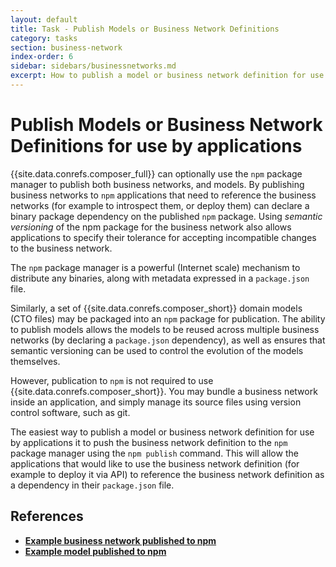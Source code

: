 ```yaml
---
layout: default
title: Task - Publish Models or Business Network Definitions
category: tasks
section: business-network
index-order: 6
sidebar: sidebars/businessnetworks.md
excerpt: How to publish a model or business network definition for use by applications
---
```


# Publish Models or Business Network Definitions for use by applications


{{site.data.conrefs.composer_full}} can optionally use the `npm` package manager to publish both business networks, and models. By publishing business networks to `npm` applications that need to reference the business networks (for example to introspect them, or deploy them) can declare a binary package dependency on the published `npm` package. Using _semantic versioning_ of the npm package for the business network also allows applications to specify their tolerance for accepting incompatible changes to the business network.

The `npm` package manager is a powerful (Internet scale) mechanism to distribute any binaries, along with metadata expressed in a `package.json` file.

Similarly, a set of {{site.data.conrefs.composer_short}} domain models (CTO files) may be packaged into an `npm` package for publication. The ability to publish models allows the models to be reused across multiple business networks (by declaring a `package.json` dependency), as well as ensures that semantic versioning can be used to control the evolution of the models themselves.

However, publication to `npm` is not required to use {{site.data.conrefs.composer_short}}. You may bundle a business network inside an application, and simply manage its source files using version control software, such as git.

The easiest way to publish a model or business network definition for use by applications it to push the business network definition to the `npm` package manager using the `npm publish` command. This will allow the applications that would like to use the business network definition (for example to deploy it via API) to reference the business network definition as a dependency in their `package.json` file.

## References

* [**Example business network published to npm**](https://www.npmjs.com/package/perishable-network)
* [**Example model published to npm**](https://www.npmjs.com/package/animaltracking-model)
